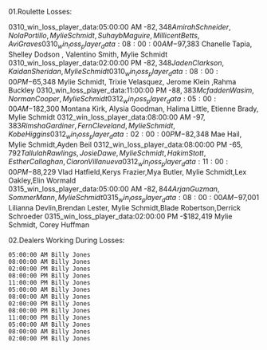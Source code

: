 01.Roulette Losses:


 0310_win_loss_player_data:05:00:00 AM	-$82,348	Amirah Schneider,Nola Portillo, Mylie Schmidt,Suhayb Maguire,Millicent Betts,Avi Graves
 0310_win_loss_player_data:08:00:00 AM	-$97,383	Chanelle Tapia, Shelley Dodson , Valentino Smith, Mylie Schmidt
 0310_win_loss_player_data:02:00:00 PM	-$82,348	Jaden Clarkson, Kaidan Sheridan, Mylie Schmidt 
 0310_win_loss_player_data:08:00:00 PM	-$65,348        Mylie Schmidt, Trixie Velasquez, Jerome Klein ,Rahma Buckley
 0310_win_loss_player_data:11:00:00 PM	-$88,383	Mcfadden Wasim, Norman Cooper, Mylie Schmidt
 0312_win_loss_player_data:05:00:00 AM	-$182,300	Montana Kirk, Alysia Goodman, Halima Little, Etienne Brady, Mylie Schmidt
 0312_win_loss_player_data:08:00:00 AM	-$97,383        Rimsha Gardiner,Fern Cleveland, Mylie Schmidt,Kobe Higgins	
 0312_win_loss_player_data:02:00:00 PM	-$82,348        Mae Hail,  Mylie Schmidt,Ayden Beil	
 0312_win_loss_player_data:08:00:00 PM	-$65,792        Tallulah Rawlings,Josie Dawe, Mylie Schmidt,Hakim Stott, Esther Callaghan, Ciaron Villanueva	
 0312_win_loss_player_data:11:00:00 PM	-$88,229        Vlad Hatfield,Kerys Frazier,Mya Butler, Mylie Schmidt,Lex Oakley,Elin Wormald	
 0315_win_loss_player_data:05:00:00 AM	-$82,844        Arjan Guzman,Sommer Mann, Mylie Schmidt	
 0315_win_loss_player_data:08:00:00 AM	-$97,001        Lilianna Devlin,Brendan Lester, Mylie Schmidt,Blade Robertson,Derrick Schroeder	
 0315_win_loss_player_data:02:00:00 PM	-$182,419       Mylie Schmidt, Corey Huffman

02.Dealers Working During Losses:


    05:00:00 AM Billy Jones
    08:00:00 AM Billy Jones
    02:00:00 PM Billy Jones
    08:00:00 PM Billy Jones
    11:00:00 PM Billy Jones
    05:00:00 AM Billy Jones
    08:00:00 AM Billy Jones
    02:00:00 PM Billy Jones
    08:00:00 PM Billy Jones
    11:00:00 PM Billy Jones
    05:00:00 AM Billy Jones
    08:00:00 AM Billy Jones
    02:00:00 PM Billy Jones
